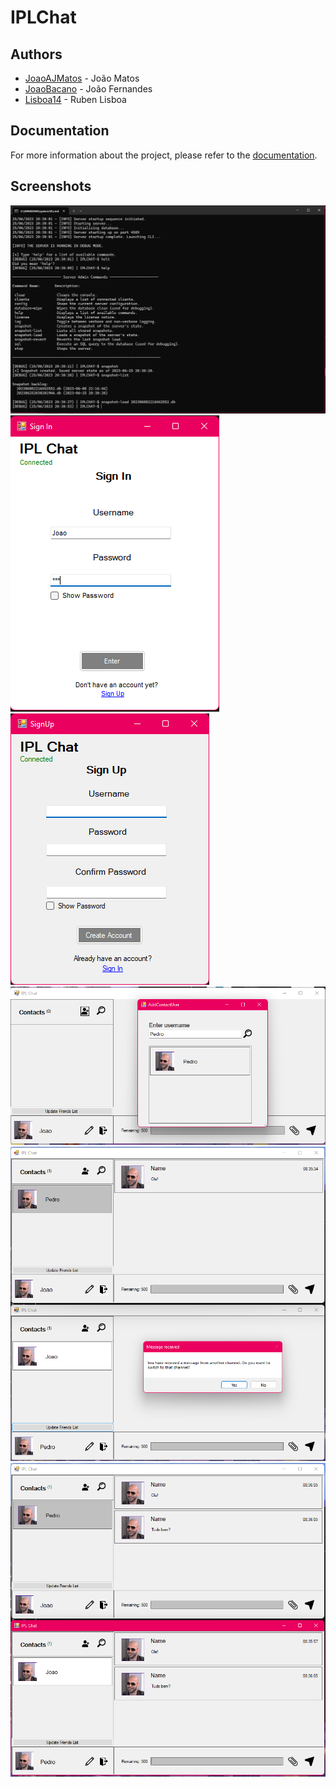 # IPLChat

## Authors

- [JoaoAJMatos](https://github.com/JoaoAJMatos) - João Matos
- [JoaoBacano](https://github.com/JoaoBacano) - João Fernandes
- [Lisboa14](https://github.com/Lisboa14) - Ruben Lisboa

## Documentation

For more information about the project, please refer to the [documentation](docs/README.md).

## Screenshots

![Screenshot 1](docs/Screenshot1.png)
![Screenshot 2](docs/Screenshot2.png)
![Screenshot 3](docs/Screenshot3.png)
![Screenshot 4](docs/Screenshot4.png)
![Screenshot 5](docs/Screenshot5.png)
![Screenshot 6](docs/Screenshot6.png)